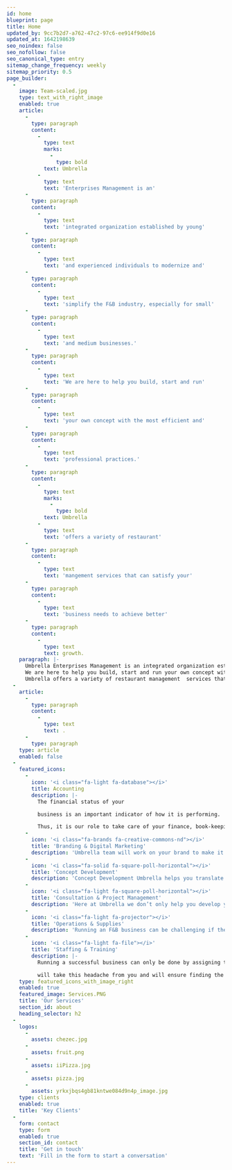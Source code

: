 ```yaml
---
id: home
blueprint: page
title: Home
updated_by: 9cc7b2d7-a762-47c2-97c6-ee914f9d0e16
updated_at: 1642198639
seo_noindex: false
seo_nofollow: false
seo_canonical_type: entry
sitemap_change_frequency: weekly
sitemap_priority: 0.5
page_builder:
  -
    image: Team-scaled.jpg
    type: text_with_right_image
    enabled: true
    article:
      -
        type: paragraph
        content:
          -
            type: text
            marks:
              -
                type: bold
            text: Umbrella
          -
            type: text
            text: 'Enterprises Management is an'
      -
        type: paragraph
        content:
          -
            type: text
            text: 'integrated organization established by young'
      -
        type: paragraph
        content:
          -
            type: text
            text: 'and experienced individuals to modernize and'
      -
        type: paragraph
        content:
          -
            type: text
            text: 'simplify the F&B industry, especially for small'
      -
        type: paragraph
        content:
          -
            type: text
            text: 'and medium businesses.'
      -
        type: paragraph
        content:
          -
            type: text
            text: 'We are here to help you build, start and run'
      -
        type: paragraph
        content:
          -
            type: text
            text: 'your own concept with the most efficient and'
      -
        type: paragraph
        content:
          -
            type: text
            text: 'professional practices.'
      -
        type: paragraph
        content:
          -
            type: text
            marks:
              -
                type: bold
            text: Umbrella
          -
            type: text
            text: 'offers a variety of restaurant'
      -
        type: paragraph
        content:
          -
            type: text
            text: 'mangement services that can satisfy your'
      -
        type: paragraph
        content:
          -
            type: text
            text: 'business needs to achieve better'
      -
        type: paragraph
        content:
          -
            type: text
            text: growth.
    paragraph: |-
      Umbrella Enterprises Management is an integrated organization established by young and experienced individuals to modernize and simplify the F&B industry, especially for small and medium businesses.
      We are here to help you build, start and run your own concept with the most efficient and professional practices.
      Umbrella offers a variety of restaurant management  services that can satisfy your business needs to achieve better growth.
  -
    article:
      -
        type: paragraph
        content:
          -
            type: text
            text: .
      -
        type: paragraph
    type: article
    enabled: false
  -
    featured_icons:
      -
        icon: '<i class="fa-light fa-database"></i>'
        title: Accounting
        description: |-
          The financial status of your

          business is an important indicator of how it is performing.

          Thus, it is our role to take care of your finance, book-keeping, accounting, cashflow, and taxes.
      -
        icon: '<i class="fa-brands fa-creative-commons-nd"></i>'
        title: 'Branding & Digital Marketing'
        description: 'Umbrella team will work on your brand to make it have its own unique identity. Moreover, we will ensure to improve the presence and the overall awareness of your brand through creative digital marketing and proper social media management.'
      -
        icon: '<i class="fa-solid fa-square-poll-horizontal"></i>'
        title: 'Concept Development'
        description: 'Concept Development Umbrella helps you translate your unique ideas into proper F&B business concepts that can compete in the real market. It starts with developing the right menu and serving it in an attracive way.'
      -
        icon: '<i class="fa-light fa-square-poll-horizontal"></i>'
        title: 'Consultation & Project Management'
        description: 'Here at Umbrella we don’t only help you develop your concept, but we rather take the journey with you step-by-step to bring it to life. Proper planning and execution are the key factors for successful projects, whether it is related to existing or new concepts.'
      -
        icon: '<i class="fa-light fa-projector"></i>'
        title: 'Operations & Supplies'
        description: 'Running an F&B business can be challenging if there are no smooth operations. Let us study your concept and provide you with our recommendations for the best operational strategies. Besides, we know how to make you save money yet maintain the quality by choosing the right supplies.'
      -
        icon: '<i class="fa-light fa-file"></i>'
        title: 'Staffing & Training'
        description: |-
          Running a successful business can only be done by assigning the right roles for the right people. Umbrella

          will take this headache from you and will ensure finding the best suitable staff and train them for your concept.
    type: featured_icons_with_image_right
    enabled: true
    featured_image: Services.PNG
    title: 'Our Services'
    section_id: about
    heading_selector: h2
  -
    logos:
      -
        assets: chezec.jpg
      -
        assets: fruit.png
      -
        assets: iiPizza.jpg
      -
        assets: pizza.jpg
      -
        assets: yrkxjbqs4gb81kntwe084d9n4p_image.jpg
    type: clients
    enabled: true
    title: 'Key Clients'
  -
    form: contact
    type: form
    enabled: true
    section_id: contact
    title: 'Get in touch'
    text: 'Fill in the form to start a conversation'
---
```

